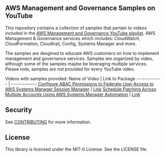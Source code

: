 ## AWS Management and Governance Samples on YouTube

This repository contains a collection of samples that pertain to videos included in the [AWS Management and Governance YouTube playlist](https://www.youtube.com/playlist?list=PLhr1KZpdzukcaA06WloeNmGlnM_f1LrdP). AWS Management & Governance services which includes: CloudWatch, CloudFormation, Cloudtrail, Config, Systems Manager and more.

The samples are desgined to educate AWS customers on how to implement management and governance services. Samples are organized by video, although some of the samples maybe be leveraging multiple services. Please note, samples are not provided for every YouTube video.

Videos with samples provided:
Name of Video  | Link to Package
------------- | -------------
[Configure ABAC Permissions to Federate User Access to AWS Systems Manager Session Manager](https://www.youtube.com/watch?v=qZ27EidcdbU&list=PLhr1KZpdzukcaA06WloeNmGlnM_f1LrdP)  | [Link](https://github.com/aws-samples/aws-management-and-governance-samples-youtube/tree/main/configure-abac-permissions-to-federate-user-access-to-aws-systems-manager-session-manager)
[Schedule Patching Across Multiple Accounts Using AWS Systems Manager Automation](https://www.youtube.com/watch?v=dcJDvoUfboA&list=PLhr1KZpdzukcaA06WloeNmGlnM_f1LrdP)  | [Link](https://github.com/aws-samples/aws-management-and-governance-samples-youtube/tree/main/schedule-patching-across-multiple-accounts-using-aws-systems-manager-automation)

## Security

See [CONTRIBUTING](CONTRIBUTING.md#security-issue-notifications) for more information.

## License

This library is licensed under the MIT-0 License. See the LICENSE file.

